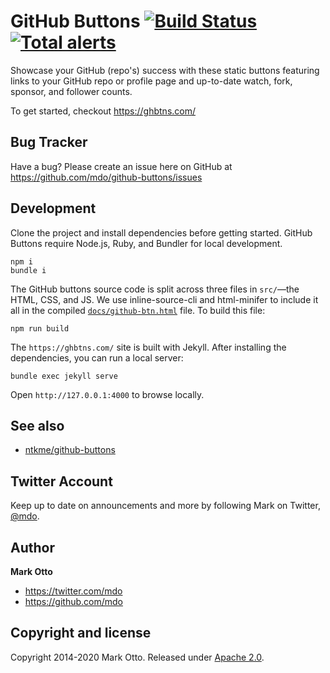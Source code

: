 # GitHub Buttons [![Build Status](https://github.com/mdo/github-buttons/workflows/CI/badge.svg)](https://github.com/mdo/github-buttons/actions?workflow=CI) [![Total alerts](https://img.shields.io/lgtm/alerts/g/mdo/github-buttons.svg?logo=lgtm&logoWidth=18)](https://lgtm.com/projects/g/mdo/github-buttons/alerts/)

Showcase your GitHub (repo's) success with these static buttons featuring links to your GitHub repo or profile page and up-to-date watch, fork, sponsor, and follower counts.

To get started, checkout <https://ghbtns.com/>

## Bug Tracker

Have a bug? Please create an issue here on GitHub at <https://github.com/mdo/github-buttons/issues>

## Development

Clone the project and install dependencies before getting started. GitHub Buttons require Node.js, Ruby, and Bundler for local development.

```shell
npm i
bundle i
```

The GitHub buttons source code is split across three files in `src/`—the HTML, CSS, and JS. We use inline-source-cli and html-minifer to include it all in the compiled [`docs/github-btn.html`](docs/github-btn.html) file. To build this file:

```shell
npm run build
```

The `https://ghbtns.com/` site is built with Jekyll. After installing the dependencies, you can run a local server:

```shell
bundle exec jekyll serve
```

Open `http://127.0.0.1:4000` to browse locally.

## See also

* [ntkme/github-buttons](https://buttons.github.io/)

## Twitter Account

Keep up to date on announcements and more by following Mark on Twitter, [@mdo](https://twitter.com/mdo).

## Author

**Mark Otto**

* <https://twitter.com/mdo>
* <https://github.com/mdo>

## Copyright and license

Copyright 2014-2020 Mark Otto. Released under [Apache 2.0](LICENSE.md).

